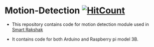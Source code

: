 # Motion-Detection   [![HitCount](http://hits.dwyl.io/ssp4all/Motion-Detection.svg)](http://hits.dwyl.io/ssp4all/Motion-Detection)


* This repository contains code for motion detection module used in [Smart Rakshak](https://github.com/ssp4all/Smart-Rakshak)
- It contains code for both Arduino and Raspberry pi model 3B.
